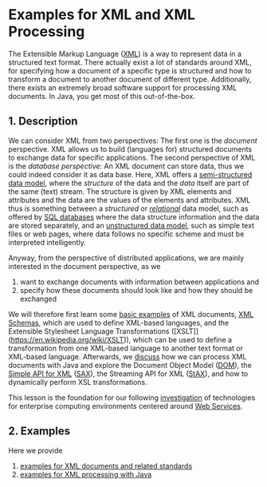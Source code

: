# Examples for XML and XML Processing

The Extensible Markup Language ([XML](https://en.wikipedia.org/wiki/Xml)) is a way to represent data in a structured text format. There actually exist a lot of standards around XML, for specifying how a document of a specific type is structured and how to transform a document to another document of different type. Additionally, there exists an extremely broad software support for processing XML documents. In Java, you get most of this out-of-the-box.

## 1. Description

We can consider XML from two perspectives: The first one is the *document* perspective. XML allows us to build (languages for) structured documents to exchange data for specific applications. The second perspective of XML is the *database perspective*: An XML document can store data, thus we could indeed consider it as data base. Here, XML offers a [semi-structured data model](https://en.wikipedia.org/wiki/Semi-structured_model), where the *structure* of the data and the *data* itself are part of the same (text) stream. The structure is given by XML elements and attributes and the data are the values of the elements and attributes. XML thus is something between a *structured* or [*relational*](https://en.wikipedia.org/wiki/Relational_model) data model, such as offered by [SQL databases](https://en.wikipedia.org/wiki/SQL) where the data structure information and the data are stored separately, and an [unstructured data model](https://en.wikipedia.org/wiki/Unstructured_data), such as simple text files or web pages, where data follows no specific scheme and must be interpreted intelligently.

Anyway, from the perspective of distributed applications, we are mainly interested in the document perspective, as we

1. want to exchange documents with information between applications and
2. specify how these documents should look like and how they should be exchanged

We will therefore first learn some [basic examples](http://github.com/thomasWeise/distributedComputingExamples/tree/master/xml/xml) of XML documents, [XML Schemas](https://en.wikipedia.org/wiki/XML_Schema_%28W3C%29), which are used to define XML-based languages, and the Extensible Stylesheet Language Transformations ([XSLT]](https://en.wikipedia.org/wiki/XSLT)), which can be used to define a transformation from one XML-based language to another text format or XML-based language. Afterwards, we [discuss](http://github.com/thomasWeise/distributedComputingExamples/tree/master/xml/java) how we can process XML documents with Java and explore the Document Object Model ([DOM](http://docs.oracle.com/javase/tutorial/jaxp/dom/)), the [Simple API for XML](http://www.saxproject.org/) ([SAX](https://en.wikipedia.org/wiki/Simple_API_for_XML)), the Streaming API for XML ([StAX](https://en.wikipedia.org/wiki/StAX)), and how to dynamically perform XSL transformations.

This lesson is the foundation for our following [investigation](http://github.com/thomasWeise/distributedComputingExamples/tree/master/webServices/) of technologies for enterprise computing environments centered around [Web Services](https://en.wikipedia.org/wiki/Web_service).

## 2. Examples

Here we provide

1. [examples for XML documents and related standards](http://github.com/thomasWeise/distributedComputingExamples/tree/master/xml/xml)
1. [examples for XML processing with Java](http://github.com/thomasWeise/distributedComputingExamples/tree/master/xml/java)
